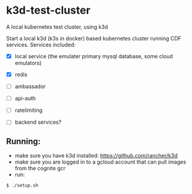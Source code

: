 # k3d-test-cluster
A local kubernetes test cluster, using k3d

Start a local k3d (k3s in docker) based kubernetes cluster running CDF services.
Services included:
- [x] local service (the emulater primary mysql database, some cloud emulators)
- [x] redis
- [ ] ambassador
- [ ] api-auth
- [ ] ratelimiting
- [ ] backend services?


## Running:
- make sure you have k3d installed: https://github.com/rancher/k3d
- make sure you are logged in to a gcloud account that can pull images from the cognite gcr
- run: 
```
$ ./setup.sh
```
